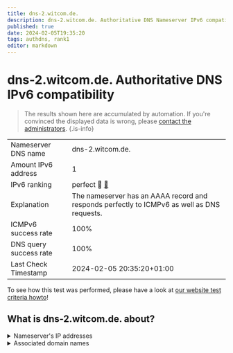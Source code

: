 ```yaml
---
title: dns-2.witcom.de.
description: dns-2.witcom.de. Authoritative DNS Nameserver IPv6 compatibility
published: true
date: 2024-02-05T19:35:20
tags: authdns, rank1
editor: markdown
---
```


# dns-2.witcom.de. Authoritative DNS IPv6 compatibility

> The results shown here are accumulated by automation. If you're convinced the displayed data is wrong, please [contact the administrators](/howto/chat). 
{.is-info}




|   |   |
| - | - |
| Nameserver DNS name | dns-2.witcom.de.
| Amount IPv6 address | 1
| IPv6 ranking | perfect :1st_place_medal: [🔗](/howto/ranking) |
| Explanation | The nameserver has an AAAA record and responds perfectly to ICMPv6 as well as DNS requests. |
| ICMPv6 success rate | 100%|
| DNS query success rate | 100% |
| Last Check Timestamp | 2024-02-05 20:35:20+01:00 |

To see how this test was performed, please have a look at [our website test criteria howto](/howto/testcriteria/authdns)!


## What is dns-2.witcom.de. about?




<details>
<summary>Nameserver's IP addresses</summary>

2a01:5c0:4::4

</details>



<details>
<summary>Associated domain names</summary>

www.ruv.de

</details>
